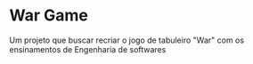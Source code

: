 # War Game

Um projeto que buscar recriar o jogo de tabuleiro "War" com os ensinamentos de Engenharia de softwares
